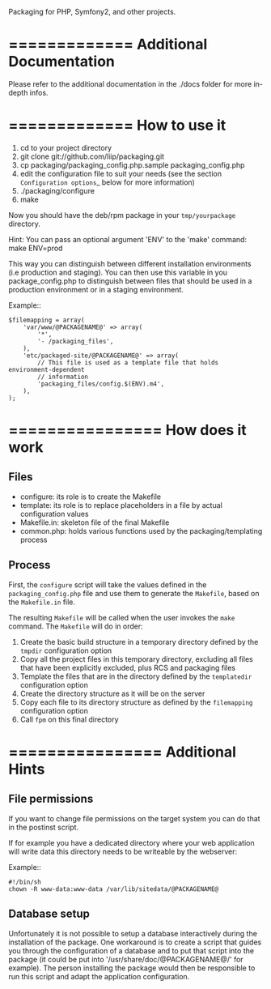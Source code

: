Packaging for PHP, Symfony2, and other projects.

=============
Additional Documentation
========================
Please refer to the additional documentation in the ./docs folder for more in-depth infos.

=============
How to use it
=============

1. cd to your project directory
2. git clone git://github.com/liip/packaging.git
3. cp packaging/packaging_config.php.sample packaging_config.php
4. edit the configuration file to suit your needs (see the section
   `Configuration options`_ below for more information)
5. ./packaging/configure
6. make

Now you should have the deb/rpm package in your `tmp/yourpackage` directory.

Hint:
You can pass an optional argument 'ENV' to the 'make' command:
make ENV=prod

This way you can distinguish between different installation environments
(i.e production and staging). You can then use this variable in you
package_config.php to distinguish between files that should be used in a
production environment or in a staging environment.

Example::

    $filemapping = array(
        'var/www/@PACKAGENAME@' => array(
            '*',
            '- /packaging_files',
        ),
        'etc/packaged-site/@PACKAGENAME@' => array(
            // This file is used as a template file that holds environment-dependent
            // information
            'packaging_files/config.$(ENV).m4',
        ),
    );


================
How does it work
================

Files
-----

* configure: its role is to create the Makefile
* template: its role is to replace placeholders in a file by actual
  configuration values
* Makefile.in: skeleton file of the final Makefile
* common.php: holds various functions used by the packaging/templating process

Process
-------

First, the `configure` script will take the values defined in the
`packaging_config.php` file and use them to generate the `Makefile`, based on the
`Makefile.in` file.

The resulting `Makefile` will be called when the user invokes the `make`
command. The `Makefile` will do in order:

1. Create the basic build structure in a temporary directory defined by the
   `tmpdir` configuration option
2. Copy all the project files in this temporary directory, excluding all files
   that have been explicitly excluded, plus RCS and packaging files
3. Template the files that are in the directory defined by the `templatedir`
   configuration option
4. Create the directory structure as it will be on the server
5. Copy each file to its directory structure as defined by the `filemapping`
   configuration option
6. Call `fpm` on this final directory

================
Additional Hints
================

File permissions
----------------

If you want to change file permissions on the target system you can do that in
the postinst script.

If for example you have a dedicated directory where your web application will
write data this directory needs to be writeable by the webserver:

Example::

    #!/bin/sh
    chown -R www-data:www-data /var/lib/sitedata/@PACKAGENAME@

Database setup
--------------

Unfortunately it is not possible to setup a database interactively during the
installation of the package. One workaround is to create a script that guides
you through the configuration of a database and to put that script into the
package (it could be put into '/usr/share/doc/@PACKAGENAME@/' for example).
The person installing the package would then be responsible to run this script
and adapt the application configuration.
